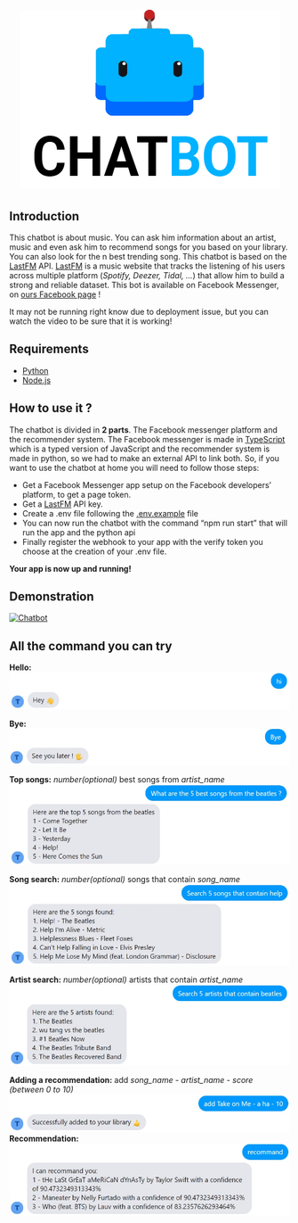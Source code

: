 <h1 align="center">
  <br>
   <img src="logo.png"/>
  <br>
</h1>

## Introduction
This chatbot is about music. You can ask him information about an artist, music and even ask him to recommend songs for you based on your library.
You can also look for the n best trending song.
This chatbot is based on the [LastFM](https://www.last.fm/) API. [LastFM](https://www.last.fm/) is a music website that tracks the listening of his users across multiple platform (*Spotify, Deezer, Tidal, …*) that allow him to build a strong and reliable dataset.
This bot is available on Facebook Messenger, on [ours Facebook page](https://www.facebook.com/Tryingchatbothere-106592898050484) !

It may not be running right know due to deployment issue, but you can watch the video to be sure that it is working!

## Requirements
* [Python](https://www.python.org/)
* [Node.js](https://nodejs.org/en/)

## How to use it ?
The chatbot is divided in **2 parts**. The Facebook messenger platform and the recommender system. The Facebook messenger is made in [TypeScript](https://www.typescriptlang.org/) which is a typed version of JavaScript and the recommender system is made in python, so we had to make an external API to link both.
So, if you want to use the chatbot at home you will need to follow those steps:
- Get a Facebook Messenger app setup on the Facebook developers’ platform, to get a page token.
- Get a [LastFM](https://www.last.fm/) API key.
- Create a .env file following the [.env.example](/.env.example) file
- You can now run the chatbot with the command “npm run start” that will run the app and the python api
- Finally register the webhook to your app with the verify token you choose at the creation of your .env file.

**Your app is now up and running!**

## Demonstration
[![Chatbot](https://img.youtube.com/vi/PCf6l4FWhtE/0.jpg)](https://www.youtube.com/watch?v=PCf6l4FWhtE)

## All the command you can try
**Hello:**
![](/screenshots/hello.jpg)

**Bye:**
![](/screenshots/bye.jpg)

**Top songs:** *number(optional)* best songs from *artist_name*
![](/screenshots/top_songs.jpg)

**Song search:** *number(optional)* songs that contain *song_name*
![](/screenshots/search_songs.jpg)
   
**Artist search:** *number(optional)* artists that contain *artist_name*
![](/screenshots/search_artists.jpg)
   
**Adding a recommendation:** add *song_name* - *artist_name* - *score (between 0 to 10)*
![](/screenshots/add.jpg)
**Recommendation:**
![](/screenshots/recommend.jpg)